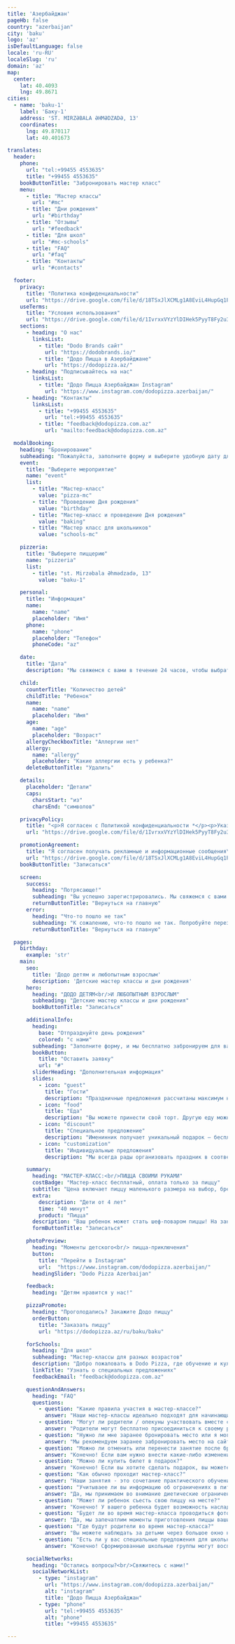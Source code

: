 ```yaml
---
title: 'Азербайджан'
pageHb: false
country: "azerbaijan"
city: 'baku'
logo: 'az'
isDefaultLanguage: false
locale: 'ru-RU'
localeSlug: 'ru'
domain: 'az'
map:
  center:
    lat: 40.4093
    lng: 49.8671
cities:
  - name: 'baku-1'
    label: 'Баку-1'
    address: 'ST. MIRZƏBALA ƏHMƏDZADƏ, 13'
    coordinates:
      lng: 49.870117
      lat: 40.401673

translates:
  header:
    phone:
      url: "tel:+99455 4553635"
      title: "+99455 4553635"
    bookButtonTitle: "Забронировать мастер класс"
    menu:
      - title: "Мастер классы"
        url: "#mc"
      - title: "Дни рождения"
        url: "#birthday"
      - title: "Отзывы"
        url: "#feedback"
      - title: "Для школ"
        url: "#mc-schools"
      - title: "FAQ"
        url: "#faq"
      - title: "Контакты"
        url: "#contacts"

  footer:
    privacy:
      title: "Политика конфиденциальности"
      url: "https://drive.google.com/file/d/18TSxJlXCMLg1A8EviL4HupGq1PynT_4s/view"
    useTerms:
      title: "Условия использования"
      url: "https://drive.google.com/file/d/1IvrxxVYzYlDIHek5PyyT8Fy2u3N1nBP-/view"
    sections:
      - heading: "О нас"
        linksList:
          - title: "Dodo Brands сайт"
            url: "https://dodobrands.io/"
          - title: "Додо Пицца в Азербайджане"
            url: "https://dodopizza.az/"
      - heading: "Подписывайтесь на нас"
        linksList:
          - title: "Додо Пицца Азербайджан Instagram"
            url: "https://www.instagram.com/dodopizza.azerbaijan/"
      - heading: "Контакты"
        linksList:
          - title: "+99455 4553635"
            url: "tel:+99455 4553635"
          - title: "feedback@dodopizza.com.az"
            url: "mailto:feedback@dodopizza.com.az"

  modalBooking:
    heading: "Бронирование"
    subheading: "Пожалуйста, заполните форму и выберите удобную дату для участия."
    event:
      title: "Выберите мероприятие"
      name: "event"
      list:
        - title: "Мастер-класс"
          value: "pizza-mc"
        - title: "Проведение Дня рождения"
          value: "birthday"
        - title: "Мастер-класс и проведение Дня рождения"
          value: "baking"
        - title: "Мастер класс для школьников"
          value: "schools-mc"

    pizzeria:
      title: "Выберите пиццерию"
      name: "pizzeria"
      list:
        - title: "st. Mirzəbala Əhmədzadə, 13"
          value: "baku-1"

    personal:
      title: "Информация"
      name:
        name: "name"
        placeholder: "Имя"
      phone:
        name: "phone"
        placeholder: "Телефон"
        phoneCode: "az"

    date:
      title: "Дата"
      description: "Мы свяжемся с вами в течение 24 часов, чтобы выбрать дату и время вашего визита."

    child:
      counterTitle: "Количество детей"
      childTitle: "Ребенок"
      name:
        name: "name"
        placeholder: "Имя"
      age:
        name: "age"
        placeholder: "Возраст"
      allergyCheckboxTitle: "Аллергии нет"
      allergy:
        name: "allergy"
        placeholder: "Какие аллергии есть у ребенка?"
      deleteButtonTitle: "Удалить"

    details:
      placeholder: "Детали"
      caps:
        charsStart: "из"
        charsEnd: "символов"

    privacyPolicy:
      title: "<p>Я согласен с Политикой конфиденциальности *</p><p>Указанные вами персональные данные могут обрабатываться (сбор, систематизация, накопление, хранение, обновление, модификация, использование, обезличивание, уничтожение, передача) компанией Capian Pizza MMC (далее - Оператор) и другими третьими лицами, привлеченными Оператором в соответствии с Политикой конфиденциальности.</p>"
      url: "https://drive.google.com/file/d/1IvrxxVYzYlDIHek5PyyT8Fy2u3N1nBP-/view"

    promotionAgreement:
      title: "Я согласен получать рекламные и информационные сообщения\n от Capian Pizza MMC по каналам связи (SMS, push, электронная почта и т.д.)"
      url: "https://drive.google.com/file/d/18TSxJlXCMLg1A8EviL4HupGq1PynT_4s/view"
    bookButtonTitle: "Записаться"

    screen:
      success:
        heading: "Потрясающе!"
        subheading: "Вы успешно зарегистрировались. Мы свяжемся с вами в течение 24 часов, чтобы выбрать дату и время вашего визита."
        returnButtonTitle: "Вернуться на главную"
      error:
        heading: "Что-то пошло не так"
        subheading: "К сожалению, что-то пошло не так. Попробуйте перезагрузить страницу и забронировать снова."
        returnButtonTitle: "Вернуться на главную"

  pages:
    birthday:
      example: 'str'
    main:
      seo:
        title: 'Додо детям и любопытным взрослым'
        description: 'Детские мастер классы и дни рождения'
      hero:
        heading: "ДОДО ДЕТЯМ<br/>И ЛЮБОПЫТНЫМ ВЗРОСЛЫМ"
        subheading: "Детские мастер классы и дни рождения"
        bookButtonTitle: "Записаться"

      additionalInfo:
        heading:
          base: "Отпразднуйте день рождения"
          colored: "с нами"
        subheading: "Заполните форму, и мы бесплатно забронируем для вас столик"
        bookButton:
          title: "Оставить заявку"
          url: "#"
        sliderHeading: "Дополнительная информация"
        slides:
          - icon: "guest"
            title: "Гости"
            description: "Праздничные предложения рассчитаны максимум на 12 гостей. Взрослые могут бесплатно присоединиться к своему ребенку и готовить вместе с ним, помогая ему при необходимости."
          - icon: "food"
            title: "Еда"
            description: "Вы можете принести свой торт. Другую еду можно заказать на месте через приложение Dodo Pizza."
          - icon: "discount"
            title: "Специальное предложение"
            description: "Именинник получает уникальный подарок — бесплатный мастер-класс по приготовлению пиццы!"
          - icon: "customization"
            title: "Индивидуальные предложения"
            description: "Мы всегда рады организовать праздник в соответствии с вашими пожеланиями, поэтому обращайтесь к нам, и вместе мы создадим волшебный день рождения для вашего ребенка."

      summary:
        heading: "МАСТЕР-КЛАСС:<br/>ПИЦЦА СВОИМИ РУКАМИ"
        costBadge: "Мастер-класс бесплатный, оплата только за пиццу"
        subtitle: "Цена включает пиццу маленького размера на выбор, брендированный мерч и диплом шеф-повара"
        extra:
          description: "Дети от 4 лет"
          time: "40 минут"
          product: "Пицца"
        description: "Ваш ребенок может стать шеф-поваром пиццы! На занятии они подготовят тесто, выберут начинки и создадут свой собственный кулинарный шедевр, а наши дружелюбные мастера дадут индивидуальные рекомендации."
        formButtonTitle: "Записаться"

      photoPreview:
        heading: "Моменты детского<br/> пицца-приключения"
        button:
          title: "Перейти в Instagram"
          url:  "https://www.instagram.com/dodopizza.azerbaijan/"
        headingSlider: "Dodo Pizza Azerbaijan"

      feedback:
        heading: "Детям нравится у нас!"

      pizzaPromote:
        heading: "Проголодались? Закажите Додо пиццу"
        orderButton:
          title: "Заказать пиццу"
          url: "https://dodopizza.az/ru/baku/baku"

      forSchools:
        heading: "Для школ"
        subheading: "Мастер-классы для разных возрастов"
        description: "Добро пожаловать в Dodo Pizza, где обучение и кулинарное творчество соединяются воедино! Наша программа для школ предлагает практический, образовательный опыт с мастер-классом по приготовлению пиццы. Свяжитесь с нами, чтобы обсудить даты и цены, или оставьте заявку, и мы свяжемся с вами."
        linkTitle: "Узнать о специальных предложениях"
        feedbackEmail: "feedback@dodopizza.com.az"

      questionAndAnswers:
        heading: "FAQ"
        questions:
          - question: "Какие правила участия в мастер-классе?"
            answer: "Наши мастер-классы идеально подходят для начинающих поваров в возрасте от 4 лет. Продолжительность каждого мастер-класса составляет 40 минут. Чтобы обеспечить индивидуальный подход и интерактивную атмосферу, мы ограничиваем размер обычных мастер-классов 4-5 детьми."
          - question: "Могут ли родители / опекуны участвовать вместе со своими детьми?"
            answer: "Родители могут бесплатно присоединиться к своему ребенку и готовить вместе с ним, помогая ему, когда это необходимо. Если родители захотят приготовить пиццу отдельно, плата за участие будет такой же - цена приготовленной пиццы."
          - question: "Нужно ли мне заранее бронировать место или я могу просто прийти в любой день?"
            answer: "Мы рекомендуем заранее забронировать место на сайте, чтобы гарантировать себе место. Регистрация день в день зависит от наличия свободных мест."
          - question: "Можно ли отменить или перенести занятие после бронирования онлайн?"
            answer: "Конечно! Если вам нужно внести какие-либо изменения в бронирование, support@dodoacademy.az свяжитесь с ним по электронной почте, WhatsApp или по телефону +99455 4553635. Бронирование можно изменить не позднее, чем за 24 часа до начала мастер-класса."
          - question: "Можно ли купить билет в подарок?"
            answer: "Конечно! Если вы хотите сделать подарок, вы можете приобрести подарочный сертификат."
          - question: "Как обычно проходит мастер-класс?"
            answer: "Наши занятия - это сочетание практического обучения и веселых развлечений. На занятиях по приготовлению пиццы юные повара создают свои пиццы от начала и до конца, включая раскатывание теста и выбор начинки. Дети используют безопасные кулинарные инструменты под руководством наших опытных инструкторов."
          - question: "Учитываее ли вы информацию об ограничениях в питании и аллергиях?"
            answer: "Да, мы принимаем во внимание диетические ограничения и аллергии. Во время регистрации, пожалуйста, сообщите нам о любых пищевых аллергиях или диетических ограничениях, которые могут быть у вашего ребенка. Безопасность и удовольствие вашего ребенка - наши главные приоритеты, и мы с нетерпением хотим сделать время, проведенное с нами, незабываемым и беззаботным. Также обращаем ваше внимание, что вы и ваш ребенок не сможете принять участие в мастер-классе, если у вас есть симптомы вирусного респираторного заболевания."
          - question: "Может ли ребенок съесть свою пиццу на месте?"
            answer: "Конечно! У вашего ребенка будет возможность насладиться своим кулинарным шедевром прямо на месте."
          - question: "Будет ли во время мастер-класса проводиться фото- или видеосъемка?"
            answer: "Да, мы запечатлим моменты приготовления пиццы вашим ребенком если вы дадите согласие! Отснятый материал будет передан родителям по безопасной ссылке в WhatsApp в течение нескольких часов после окончания мастер-класса. Дополнительная плата за эту услугу не требуется. Если вы не хотите, чтобы вашего ребенка снимали, сообщите об этом менеджеру. Для нас важна конфиденциальность вашего ребенка и ваше спокойствие!"
          - question: "Где будут родители во время мастер-класса?"
            answer: "Вы можете наблюдать за детьми через большое окно нашей открытой кухни в зале ресторана. Кроме того, вы можете воспользоваться услугой онлайн-просмотра на сайте www.dodopizza.az и в мобильном приложении. В зоне ожидания вы можете заказать пиццу, закуски и напитки."
          - question: "Есть ли у вас специальные предложения для школьных групп?"
            answer: "Конечно! Сформированные школьные группы могут воспользоваться нашими специальными предложениями для мастер-классов. Свяжитесь с нами, чтобы организовать индивидуальный опыт для ваших учеников."

      socialNetworks:
        heading: "Остались вопросы?<br/>Свяжитесь с нами!"
        socialNetworkList:
          - type: "instagram"
            url: "https://www.instagram.com/dodopizza.azerbaijan/"
            alt: "instagram"
            title: "Додо Пицца Азербайджан"
          - type: "phone"
            url: "tel:+99455 4553635"
            alt: "phone"
            title: "+99455 4553635"

---
```

